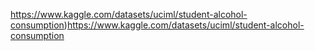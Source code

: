 https://www.kaggle.com/datasets/uciml/student-alcohol-consumption)https://www.kaggle.com/datasets/uciml/student-alcohol-consumption
